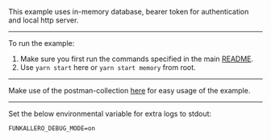 This example uses in-memory database, bearer token for authentication and local http server.

---

To run the example:

1. Make sure you first run the commands specified in the main [README](https://github.com/Lindeneg/funkallero/tree/master).
2. Use `yarn start` here or `yarn start memory` from root.

---

Make use of the postman-collection [here](./postman) for easy usage of the example.

---

Set the below environmental variable for extra logs to stdout:

`FUNKALLERO_DEBUG_MODE=on`

